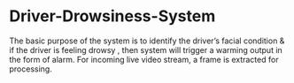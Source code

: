 # Driver-Drowsiness-System
The basic purpose of the system is to identify the driver’s facial condition &amp; if the driver is feeling drowsy , then system will trigger a warming output in the form of alarm. For incoming live video stream, a frame is extracted for processing.
